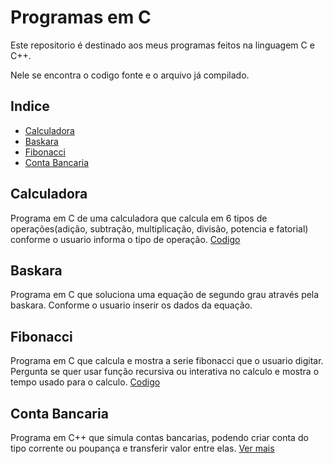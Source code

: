 # Programas em C
Este repositorio é destinado aos meus programas feitos na linguagem C e C++.

Nele se encontra o codigo fonte e o arquivo já compilado.
## Indice

* [Calculadora](https://github.com/Roalli/Programas-em-C#calculadora)
* [Baskara](https://github.com/Roalli/Programas-emC#baskara)
* [Fibonacci](https://github.com/Roalli/Programas-em-C#fibonacci)
* [Conta Bancaria](https://github.com/Roalli/Programas-em-C#conta-bancaria)

## Calculadora

Programa em C de uma calculadora que calcula em 6 tipos de operações(adição, subtração, multiplicação, divisão, potencia e fatorial) conforme o usuario informa o tipo de operação. [Codigo](/calculadora.c)

## Baskara

Programa em C que soluciona uma equação de segundo grau através pela baskara. Conforme o usuario inserir os dados da equação. 

## Fibonacci

Programa em C que calcula e mostra a serie fibonacci que o usuario digitar. Pergunta se quer usar função recursiva ou interativa no calculo e mostra o tempo usado para o calculo. [Codigo](/fibonacci4.c)

## Conta Bancaria

Programa em C++ que simula contas bancarias, podendo criar conta do tipo corrente ou poupança e transferir valor entre elas. [Ver mais](/Conta%20Bancaria)
